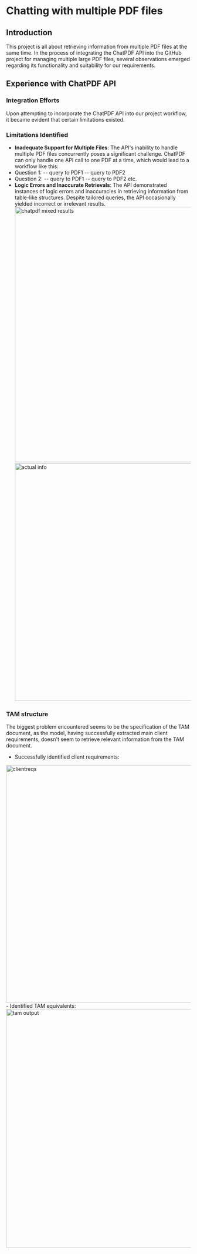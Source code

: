 # Chatting with multiple PDF files

## Introduction
This project is all about retrieving information from multiple PDF files at the same time. In the process of integrating the ChatPDF API into the GitHub project for managing multiple large PDF files, several observations emerged regarding its functionality and suitability for our requirements.

## Experience with ChatPDF API
### Integration Efforts
Upon attempting to incorporate the ChatPDF API into our project workflow, it became evident that certain limitations existed.
### Limitations Identified
- **Inadequate Support for Multiple Files**: The API's inability to handle multiple PDF files concurrently poses a significant challenge. ChatPDF can only handle one API call to one PDF at a time, which would lead to a workflow like this:
- Question 1:
-- query to PDF1
-- query to PDF2
- Question 2:
-- query to PDF1
-- query to PDF2
etc.
- **Logic Errors and Inaccurate Retrievals**: The API demonstrated instances of logic errors and inaccuracies in retrieving information from table-like structures. Despite tailored queries, the API occasionally yielded incorrect or irrelevant results.
  <img width="695" alt="chatpdf mixed results" src="https://github.com/BartCzech/ChatPDF/assets/81484379/35ed3a13-827d-4439-bc2d-604df579f2dc">
  <img width="647" alt="actual info" src="https://github.com/BartCzech/ChatPDF/assets/81484379/cd757866-207b-4818-bc86-b35491062879">

### TAM structure
The biggest problem encountered seems to be the specification of the TAM document, as the model, having successfully extracted main client requirements, doesn't seem to retrieve relevant information from the TAM document.
- Successfully identified client requirements:
<img width="647" alt="clientreqs" src="https://github.com/BartCzech/ChatPDF/assets/81484379/af8bed6d-ee84-4c1a-a83a-fad7506a5d8a">
- Identified TAM equivalents:
<img width="650" alt="tam output" src="https://github.com/BartCzech/ChatPDF/assets/81484379/6d2d40e5-568f-41e7-bd38-71b05edb6693">

